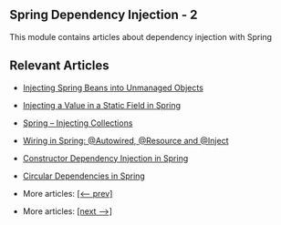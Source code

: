 ## Spring Dependency Injection - 2

This module contains articles about dependency injection with Spring

## Relevant Articles

- [Injecting Spring Beans into Unmanaged Objects](docs/Spring_InjectBean_IntoUnmanagedObject.md)
- [Injecting a Value in a Static Field in Spring](docs/Spring_Inject_StaticField.md)
- [Spring – Injecting Collections](docs/Spring_InjectCollection.md)
- [Wiring in Spring: @Autowired, @Resource and @Inject](docs/Spring_@Autowire_@Inject_@Resource.md)
- [Constructor Dependency Injection in Spring](docs/Spring_ConstructorInjection.md)
- [Circular Dependencies in Spring]()

- More articles: [[<-- prev]](../spring-di-1/README.md)
- More articles: [[next -->]](../spring-di-3/README.md)